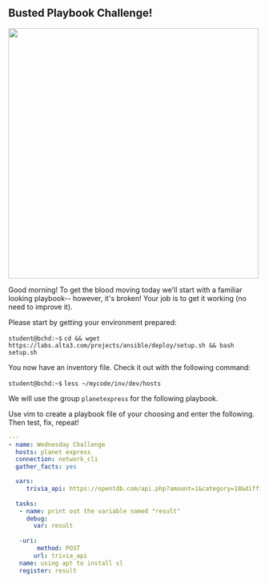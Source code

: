 ## Busted Playbook Challenge!

<img src="https://i.redd.it/i4v9op0chrc51.jpg" width="500"/>



Good morning! To get the blood moving today we'll start with a familiar looking playbook-- however, it's broken! Your job is to get it working (no need to improve it).

Please start by getting your environment prepared:

`student@bchd:~$` `cd && wget https://labs.alta3.com/projects/ansible/deploy/setup.sh && bash setup.sh`

You now have an inventory file. Check it out with the following command:

`student@bchd:~$` `less ~/mycode/inv/dev/hosts`

We will use the group `planetexpress` for the following playbook.

Use vim to create a playbook file of your choosing and enter the following. Then test, fix, repeat!

```yaml
---
- name: Wednesday Challenge
  hosts: planet express
  connection: network_cli
  gather_facts: yes

  vars:
     trivia_api: https://opentdb.com/api.php?amount=1&category=18&difficulty=easy&type=multiple
     
  tasks:
   - name: print out the variable named "result"
     debug:
       var: result
       
   -uri:
        method: POST
       url: trivia_api
   name: using apt to install sl
   register: result
```

<!--
### SOLUTION

```yaml
---
- name: Wednesday Challenge
  hosts: planetexpress
  connection: ssh
  gather_facts: yes
 
  vars:
    trivia_api: https://opentdb.com/api.php?amount=1&category=18&difficulty=easy&type=multiple

  tasks:
   - name: sending a GET request to the API
     uri:
       method: GET
       url: "{{ trivia_api }}"
     register: result

   - name: print out result
     debug:
       var: result
```
-->
